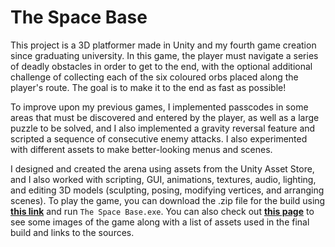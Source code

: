 The Space Base
==============

This project is a 3D platformer made in Unity and my fourth game creation since graduating university. In this game, the player must navigate a series of deadly obstacles in order to get to the end, with the optional additional challenge of collecting each of the six coloured orbs placed along the player's route. The goal is to make it to the end as fast as possible!

To improve upon my previous games, I implemented passcodes in some areas that must be discovered and entered by the player, as well as a large puzzle to be solved, and I also implemented a gravity reversal feature and scripted a sequence of consecutive enemy attacks. I also experimented with different assets to make better-looking menus and scenes.

I designed and created the arena using assets from the Unity Asset Store, and I also worked with scripting, GUI, animations, textures, audio, lighting, and editing 3D models (sculpting, posing, modifying vertices, and arranging scenes). To play the game, you can download the .zip file for the build using **[this link](https://drive.google.com/uc?export=download&id=1gSNAK2ZZJHmp5pzwot2zI2-SD2GoAFLK)** and run `The Space Base.exe`. You can also check out **[this page](https://bensta.epizy.com/spacebase/)** to see some images of the game along with a list of assets used in the final build and links to the sources.
